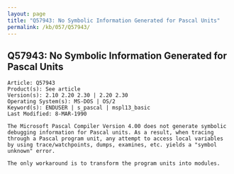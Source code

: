 ```yaml
---
layout: page
title: "Q57943: No Symbolic Information Generated for Pascal Units"
permalink: /kb/057/Q57943/
---
```


## Q57943: No Symbolic Information Generated for Pascal Units

	Article: Q57943
	Product(s): See article
	Version(s): 2.10 2.20 2.30 | 2.20 2.30
	Operating System(s): MS-DOS | OS/2
	Keyword(s): ENDUSER | s_pascal | mspl13_basic
	Last Modified: 8-MAR-1990
	
	The Microsoft Pascal Compiler Version 4.00 does not generate symbolic
	debugging information for Pascal units. As a result, when tracing
	through a Pascal program unit, any attempt to access local variables
	by using trace/watchpoints, dumps, examines, etc. yields a "symbol
	unknown" error.
	
	The only workaround is to transform the program units into modules.
